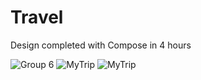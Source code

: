 # Travel

Design completed with Compose in 4 hours

![Group 6](https://user-images.githubusercontent.com/32409526/152670101-78b5db76-8380-4f60-b59b-6391949a163d.png)
![MyTrip](https://user-images.githubusercontent.com/32409526/152670109-9b0e7730-eefd-4eb7-ac48-5f2a85bf0e35.PNG)
![MyTrip](https://user-images.githubusercontent.com/32409526/152670133-82daf3de-610a-4741-a57a-3074abea1c9d.PNG)

